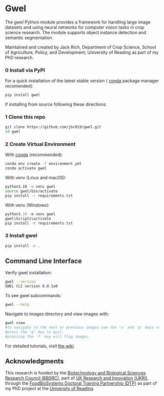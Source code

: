 # Gwel
The *gwel* Python module provides a framework for handling large image datasets and using neural networks for computer vision tasks in crop science research. The module supports object instance detection and semantic segmentation.

Maintained and created by Jack Rich, Department of Crop Science, School of Agriculture, Policy, and Development; University of Reading as part of my PhD research. 

### 0 Install via PyPI

For a quick installation of the latest stable version ( [conda](https://docs.anaconda.com/miniconda/install/) package manager recomended):

```bash
pip install gwel
```

If installing from source following these directions:

### 1 Clone this repo

```bash
git clone https://github.com/jbr819/gwel.git
cd gwel
```

### 2 Create Virtual Environment

With [conda](https://docs.anaconda.com/miniconda/install/) (recommended):

```bash
conda env create -f environment.yml
conda activate gwel
```

With venv (Linux and macOS):

```bash
python3.10 -m venv gwel 
source gwel/bin/activate
pip install -r requirements.txt
```

With venv (Windows):

```powershell
python3.10 -m venv gwel 
gwel\Scripts\activate 
pip install -r requirements.txt
```

### 3 Install gwel

```bash
pip install -e .
```

## Command Line Interface

Verify gwel installation:

```bash
gwel --version
GWEL CLI version 0.0.1a0
```
To see gwel subcommands: 
```bash
gwel --help
```

Navigate to images directory and view images with:
```bash
gwel view
#to navigate to the next or previous images use the 'n' and 'p' keys respectively.
#press the 'q' key to quit. 
#pressing the 'f' key will flag images.
```

For detailed tutorials, visit [the wiki]().

## Acknowledgments
This research is funded by the [Biotechnology and Biological Sciences Research Council (BBSRC)](https://www.ukri.org/councils/bbsrc/), part of [UK Research and Innovation (UKRI)](https://www.ukri.org/), through the [FoodBioSystems Doctoral Training Partnership (DTP)](https://research.reading.ac.uk/foodbiosystems/) as part of my PhD project at the [University of Reading](https://www.reading.ac.uk/).










